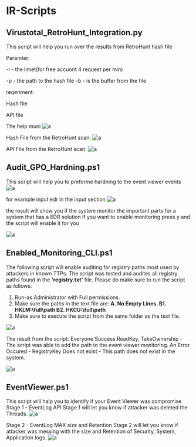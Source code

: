# IR-Scripts

## Virustotal_RetroHunt_Integration.py
This script will help you run over the results from RetroHunt hash file 

Paramter:

-l - the limet(for free accuont 4 request per min)

-p - the path to the hash file
-b - is the buffer from the file

reqeriment:

Hash file

API file 

The help muni
![a](https://github.com/ghosts621/IR-Scripts/blob/main/image/VT.png)

Hash File from the RetroHunt scan:
![a](https://github.com/ghosts621/IR-Scripts/blob/main/image/VT5.png)

API File from the RetroHunt scan:
![a](https://github.com/ghosts621/IR-Scripts/blob/main/image/VT6.png)


## Audit_GPO_Hardning.ps1
 This script will help you to preforme hardning to the event viewer events
![a](https://github.com/ghosts621/IR-Scripts/blob/main/image/main.png)

 for example input edr in the input section 
![a](https://github.com/ghosts621/IR-Scripts/blob/main/image/edr.png)

 the result will show you if the system monitor the important parts for a system that has a EDR solution
 if you want to enable monitoring press y and the script will enable it for you 

![a](https://github.com/ghosts621/IR-Scripts/blob/main/image/edr1.png)


## Enabled_Monitoring_CLI.ps1
 The following script will enable auditing for registry paths most used by attackers in known TTPs.
 The script was tested and audites all registry paths found in the **'registry.txt'** file.
 Please do make sure to run the script as follows:
  1.  Run-as Administrator with Full permissions.
  2.  Make sure the paths in the text file are:
  **A. No Empty Lines.
  B1. HKLM:\full\path
  B2. HKCU:\full\path**
  3.  Make sure to execute the script from the same folder as the text file.

![a](https://github.com/ghosts621/IR-Scripts/blob/main/image/registry_main.png)

 The result from the script:
 Everyone Success  ReadKey, TakeOwnership - The script was able to add the path to the event viewer monitoring.
 An Error Occured - RegistryKey Does not exist - This path does not exist in the system.

![a](https://github.com/ghosts621/IR-Scripts/blob/main/image/registry_Result.png)

## EventViewer.ps1
This script will halp you to identify if your Event Viewer was compromise
Stage 1 - EventLog API
Stage 1 will let you know if attacker was deleted the Threads.
![a](https://github.com/ghosts621/IR-Scripts/blob/main/image/EventV_stage1.png)

Stage 2 - EventLog MAX size and Retention
Stage 2 will let you know if attacker was messing with the size and Retention of Security, System, Application logs.
![a](https://github.com/ghosts621/IR-Scripts/blob/main/image/EventV_stage2.png)





